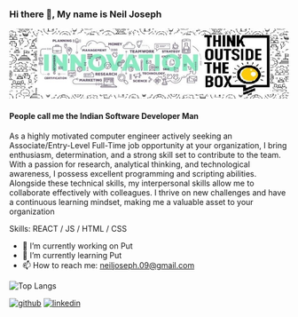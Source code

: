 ### Hi there 👋, My name is Neil Joseph

![People call me the Indian Software Developer Man](https://github.com/NeilJoseph019/NeilJoseph019/blob/main/1637454535804.jpg)

#### People call me the Indian Software Developer Man

As a highly motivated computer engineer actively seeking an Associate/Entry-Level Full-Time job opportunity at your
organization, I bring enthusiasm, determination, and a strong skill set to contribute to the team. With a passion for
research, analytical thinking, and technological awareness, I possess excellent programming and scripting abilities.
Alongside these technical skills, my interpersonal skills allow me to collaborate effectively with colleagues. I thrive on
new challenges and have a continuous learning mindset, making me a valuable asset to your organization

Skills: REACT / JS / HTML / CSS

- 🔭 I’m currently working on Put 
- 🌱 I’m currently learning Put 
- 📫 How to reach me: neiljoseph.09@gmail.com 

![Top Langs](https://github-readme-stats.vercel.app/api/top-langs/?username=NeilJoseph019&langs_count=8)

[<img src='https://cdn.jsdelivr.net/npm/simple-icons@3.0.1/icons/github.svg' alt='github' height='40'>](https://github.com/https://github.com/NeilJoseph019)  [<img src='https://cdn.jsdelivr.net/npm/simple-icons@3.0.1/icons/linkedin.svg' alt='linkedin' height='40'>](https://www.linkedin.com/in/https://www.linkedin.com/in/neil-joseph2020//)  

